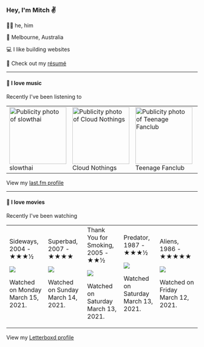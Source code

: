 <article><h3>Hey, I&#x27;m Mitch ✌️</h3><section><p>🙆‍♂️ he, him</p><p>📍 Melbourne, Australia</p><p>💻 I like building websites</p><p>📝 Check out my <a href="https://github.com/my-slab/resume">résumé</a></p></section><hr/><section><h4>💽 I love music</h4><p>Recently I&#x27;ve been listening to</p><table><tbody><td><img src="https://lastfm.freetls.fastly.net/i/u/174s/2635f421c1289ad8990f8935054e1437.png" height="150px" alt="Publicity photo of slowthai"/><br/>slowthai</td><td><img src="https://lastfm.freetls.fastly.net/i/u/174s/8c2b2bf23e814013a4b254e6a52a09b8.png" height="150px" alt="Publicity photo of Cloud Nothings"/><br/>Cloud Nothings</td><td><img src="https://lastfm.freetls.fastly.net/i/u/174s/8e02168f4f4445cdc5ef49212994b9de.png" height="150px" alt="Publicity photo of Teenage Fanclub"/><br/>Teenage Fanclub</td><td><img src="https://lastfm.freetls.fastly.net/i/u/174s/b7e07075688a4ca6a29d29bd9a78fdce.png" height="150px" alt="Publicity photo of David Guetta"/><br/>David Guetta</td><td><img src="https://lastfm.freetls.fastly.net/i/u/174s/c9549e95ea6e455ba52445e13ef0649a.png" height="150px" alt="Publicity photo of Mogwai"/><br/>Mogwai</td></tbody></table><span>View my <a href="https://www.last.fm/user/mylsb">last.fm profile</a></span></section><hr/><section><h4>📼 I love movies</h4><p>Recently I&#x27;ve been watching</p><table><tbody><td>Sideways, 2004 - ★★★½<br/><span> <p><img src="https://a.ltrbxd.com/resized/sm/upload/tl/8f/2j/rx/k8UfdLAP07SDfilmWOHFPv23tu7-0-500-0-750-crop.jpg?k=6b4f9281e6"/></p> <p>Watched on Monday March 15, 2021.</p> </span></td><td>Superbad, 2007 - ★★★★<br/><span> <p><img src="https://a.ltrbxd.com/resized/film-poster/4/7/7/7/6/47776-superbad-0-500-0-750-crop.jpg?k=2969003001"/></p> <p>Watched on Sunday March 14, 2021.</p> </span></td><td>Thank You for Smoking, 2005 - ★★½<br/><span> <p><img src="https://a.ltrbxd.com/resized/sm/upload/qh/tu/w1/wm/v8PKsbAGIvAhKbbRUjdQ3jgFD2S-0-500-0-750-crop.jpg?k=91249c4c6b"/></p> <p>Watched on Saturday March 13, 2021.</p> </span></td><td>Predator, 1987 - ★★★½<br/><span> <p><img src="https://a.ltrbxd.com/resized/film-poster/5/1/9/4/4/51944-predator-0-500-0-750-crop.jpg?k=4a351e99f1"/></p> <p>Watched on Saturday March 13, 2021.</p> </span></td><td>Aliens, 1986 - ★★★★★<br/><span> <p><img src="https://a.ltrbxd.com/resized/film-poster/5/1/4/4/5/51445-aliens-0-500-0-750-crop.jpg?k=59853a7bff"/></p> <p>Watched on Friday March 12, 2021.</p> </span></td></tbody></table><span>View my <a href="https://letterboxd.com/myslab/">Letterboxd profile</a></span></section></article>